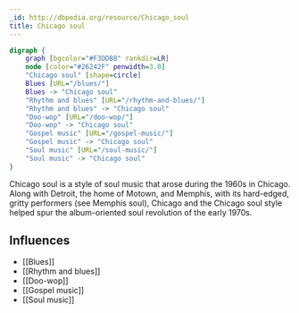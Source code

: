 ```yaml
---
_id: http://dbpedia.org/resource/Chicago_soul
title: Chicago soul
---
```


```dot
digraph {
	graph [bgcolor="#F3DDB8" rankdir=LR]
	node [color="#26242F" penwidth=3.0]
	"Chicago soul" [shape=circle]
	Blues [URL="/blues/"]
	Blues -> "Chicago soul"
	"Rhythm and blues" [URL="/rhythm-and-blues/"]
	"Rhythm and blues" -> "Chicago soul"
	"Doo-wop" [URL="/doo-wop/"]
	"Doo-wop" -> "Chicago soul"
	"Gospel music" [URL="/gospel-music/"]
	"Gospel music" -> "Chicago soul"
	"Soul music" [URL="/soul-music/"]
	"Soul music" -> "Chicago soul"
}
```

Chicago soul is a style of soul music that arose during the 1960s in Chicago. Along with Detroit, the home of Motown, and Memphis, with its hard-edged, gritty performers (see Memphis soul), Chicago and the Chicago soul style helped spur the album-oriented soul revolution of the early 1970s.

## Influences
- [[Blues]]
- [[Rhythm and blues]]
- [[Doo-wop]]
- [[Gospel music]]
- [[Soul music]]
